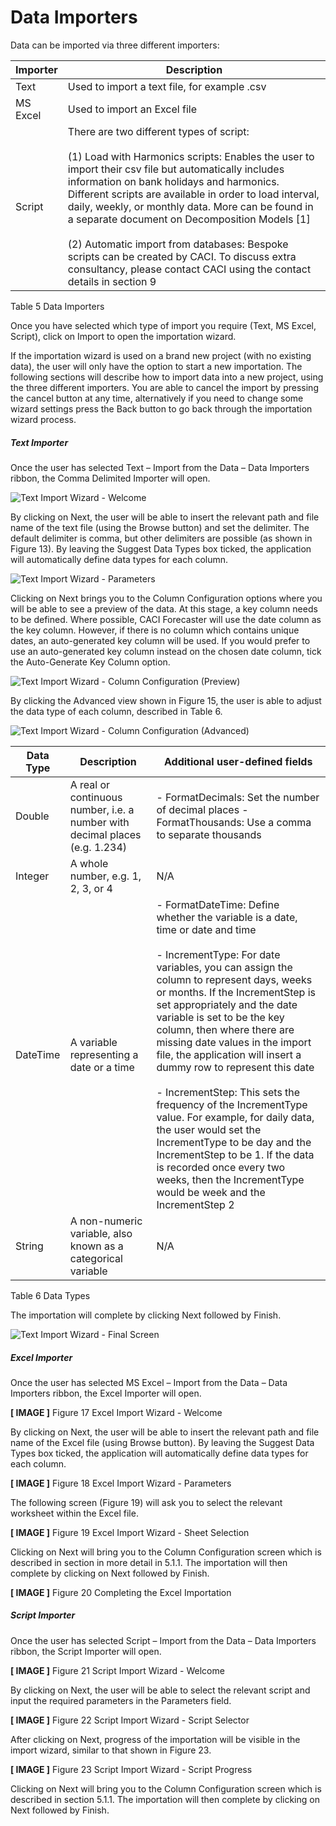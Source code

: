 # Data Importers

Data can be imported via three different importers:

| Importer | Description                                                                                                                                                                                                                                                                                                                                                                                                                                                                                                              |
|----------|--------------------------------------------------------------------------------------------------------------------------------------------------------------------------------------------------------------------------------------------------------------------------------------------------------------------------------------------------------------------------------------------------------------------------------------------------------------------------------------------------------------------------|
| Text     | Used to import a text file, for example .csv                                                                                                                                                                                                                                                                                                                                                                                                                                                                             |
| MS Excel | Used to import an Excel file                                                                                                                                                                                                                                                                                                                                                                                                                                                                                             |
| Script   | There are two different types of script: <br/><br/> (1) Load with Harmonics scripts: Enables the user to import their csv file but automatically includes information on bank holidays and harmonics.  Different scripts are available in order to load interval, daily, weekly, or monthly data. More can be found in a separate document on Decomposition Models [1]  <br/><br/>(2) Automatic import from databases: Bespoke scripts can be created by CACI.  To discuss extra consultancy, please contact CACI using the contact details in section 9 |
Table 5 Data Importers


Once you have selected which type of import you require (Text, MS Excel, Script), click on Import to open the importation wizard.


If the importation wizard is used on a brand new project (with no existing data), the user will only have the option to start a new importation.  The following sections will describe how to import data into a new project, using the three different importers.
You are able to cancel the import by pressing the cancel button at any time, alternatively if you need to change some wizard settings press the Back button to go back through the importation wizard process.


##### Text Importer
Once the user has selected Text – Import from the Data – Data Importers ribbon, the Comma Delimited Importer will open.  

![Text Import Wizard - Welcome](imgs/TextImportWizard_Welcome.png)


By clicking on Next, the user will be able to insert the relevant path and file name of the text file (using the Browse button) and set the delimiter.  The default delimiter is comma, but other delimiters are possible (as shown in Figure 13).  By leaving the Suggest Data Types box ticked, the application will automatically define data types for each column.  


![Text Import Wizard - Parameters](imgs/TextImportWizard_Parameters.png)



Clicking on Next brings you to the Column Configuration options where you will be able to see a preview of the data.  At this stage, a key column needs to be defined.  Where possible, CACI Forecaster will use the date column as the key column.  However, if there is no column which contains unique dates, an auto-generated key column will be used.  If you would prefer to use an auto-generated key column instead on the chosen date column, tick the Auto-Generate Key Column option.
 

![Text Import Wizard - Column Configuration (Preview)](imgs/TextImportWizard_ColumnsConfig.png)


By clicking the Advanced view shown in Figure 15, the user is able to adjust the data type of each column, described in Table 6.
 
![Text Import Wizard - Column Configuration (Advanced)](imgs/TextImportWizard_ColumnsConfigAdvanced.png)



| Data Type | Description                                                                 | Additional user-defined fields                                                                                                                                                                                                                                                                                                                                                                                                                                                                                                                                                                                                                                                                     |
|-----------|-----------------------------------------------------------------------------|----------------------------------------------------------------------------------------------------------------------------------------------------------------------------------------------------------------------------------------------------------------------------------------------------------------------------------------------------------------------------------------------------------------------------------------------------------------------------------------------------------------------------------------------------------------------------------------------------------------------------------------------------------------------------------------------------|
| Double    | A real or continuous number, i.e. a number with decimal places (e.g. 1.234) | - FormatDecimals: Set the number of decimal places - FormatThousands: Use a comma to separate thousands                                                                                                                                                                                                                                                                                                                                                                                                                                                                                                                                                                                                 |
| Integer   | A whole number, e.g. 1, 2, 3, or 4                                          |        N/A                                                                                                                                                                                                                                                                                                 |
| DateTime  | A variable representing a date or a time                                    | - FormatDateTime: Define whether the variable is a date, time or date and time <br/><br/>  - IncrementType: For date variables, you can assign the column to represent days, weeks or months.  If the IncrementStep is set appropriately and the date variable is set to be the key column, then where there are missing date values in the import file, the application will insert a dummy row to represent this date  <br/><br/> - IncrementStep: This sets the frequency of the IncrementType value.  For example, for daily data, the user would set the IncrementType to be day and the IncrementStep to be 1. If the data is recorded once every two weeks, then the IncrementType would be week and the IncrementStep 2 
| String    | A non-numeric variable, also known as a categorical variable                |      N/A                                                                                                                                                                                                                          |


Table 6 Data Types


The importation will complete by clicking Next followed by Finish.

![Text Import Wizard - Final Screen](imgs/TextImportWizard_Completed.png)


##### Excel Importer
Once the user has selected MS Excel – Import from the Data – Data Importers ribbon, the Excel Importer will open. 
 
 **[ IMAGE ]**
Figure 17 Excel Import Wizard - Welcome


By clicking on Next, the user will be able to insert the relevant path and file name of the Excel file (using Browse button).  By leaving the Suggest Data Types box ticked, the application will automatically define data types for each column.  
 
 **[ IMAGE ]**
Figure 18 Excel Import Wizard - Parameters


The following screen (Figure 19) will ask you to select the relevant worksheet within the Excel file.
 
 **[ IMAGE ]**
Figure 19 Excel Import Wizard - Sheet Selection


Clicking on Next will bring you to the Column Configuration screen which is described in section in more detail in 5.1.1.  The importation will then complete by clicking on Next followed by Finish.
 
 **[ IMAGE ]**
Figure 20 Completing the Excel Importation


##### Script Importer
Once the user has selected Script – Import from the Data – Data Importers ribbon, the Script Importer will open.  
 
 **[ IMAGE ]**
Figure 21 Script Import Wizard - Welcome


By clicking on Next, the user will be able to select the relevant script and input the required parameters in the Parameters field.

**[ IMAGE ]** 
Figure 22 Script Import Wizard - Script Selector


After clicking on Next, progress of the importation will be visible in the import wizard, similar to that shown in Figure 23.

**[ IMAGE ]** 
Figure 23 Script Import Wizard - Script Progress


Clicking on Next will bring you to the Column Configuration screen which is described in section 5.1.1.  The importation will then complete by clicking on Next followed by Finish.


